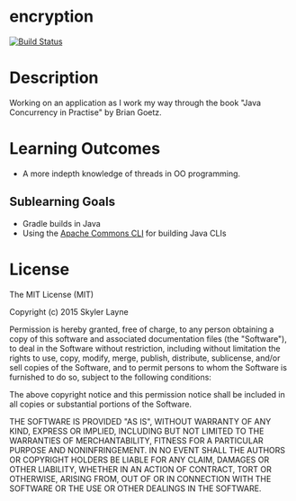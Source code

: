 # encryption

[![Build Status](https://travis-ci.org/skylerto/encryption.svg?branch=master)](https://travis-ci.org/skylerto/encryption)

# Description

Working on an application as I work my way through the book "Java Concurrency in Practise" by Brian Goetz.

# Learning Outcomes

- A more indepth knowledge of threads in OO programming.

## Sublearning Goals
- Gradle builds in Java
- Using the [Apache Commons CLI](https://commons.apache.org/proper/commons-cli/) for building Java CLIs

# License

The MIT License (MIT)

Copyright (c) 2015 Skyler Layne

Permission is hereby granted, free of charge, to any person obtaining a copy
of this software and associated documentation files (the "Software"), to deal
in the Software without restriction, including without limitation the rights
to use, copy, modify, merge, publish, distribute, sublicense, and/or sell
copies of the Software, and to permit persons to whom the Software is
furnished to do so, subject to the following conditions:

The above copyright notice and this permission notice shall be included in
all copies or substantial portions of the Software.

THE SOFTWARE IS PROVIDED "AS IS", WITHOUT WARRANTY OF ANY KIND, EXPRESS OR
IMPLIED, INCLUDING BUT NOT LIMITED TO THE WARRANTIES OF MERCHANTABILITY,
FITNESS FOR A PARTICULAR PURPOSE AND NONINFRINGEMENT. IN NO EVENT SHALL THE
AUTHORS OR COPYRIGHT HOLDERS BE LIABLE FOR ANY CLAIM, DAMAGES OR OTHER
LIABILITY, WHETHER IN AN ACTION OF CONTRACT, TORT OR OTHERWISE, ARISING FROM,
OUT OF OR IN CONNECTION WITH THE SOFTWARE OR THE USE OR OTHER DEALINGS IN
THE SOFTWARE.
